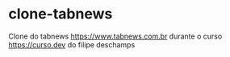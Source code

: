 # clone-tabnews

Clone do tabnews https://www.tabnews.com.br durante o curso https://curso.dev do filipe deschamps
